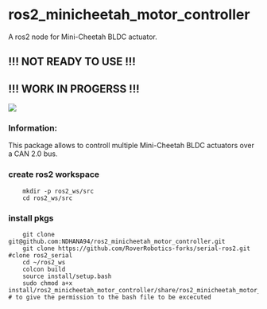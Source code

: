 # ros2_minicheetah_motor_controller

A ros2 node for Mini-Cheetah BLDC actuator.

## !!! NOT READY TO USE !!!

## !!! WORK IN PROGERSS !!! 

![](https://ae01.alicdn.com/kf/Habc6643ff4d34925bd65ab1aa82d594as/MIT-Mini-Cheetah-four-legged-robot-dog-servo-motor-joint-motor-modul-reducer-driver-robot-arm.jpg)



### Information:
This package allows to controll multiple Mini-Cheetah BLDC actuators over a CAN 2.0 bus.

### create ros2 workspace 
```
    mkdir -p ros2_ws/src
    cd ros2_ws/src
```

### install pkgs
```
    git clone git@github.com:NDHANA94/ros2_minicheetah_motor_controller.git
    git clone https://github.com/RoverRobotics-forks/serial-ros2.git #clone ros2_serial
    cd ~/ros2_ws
    colcon build
    source install/setup.bash
    sudo chmod a+x install/ros2_minicheetah_motor_controller/share/ros2_minicheetah_motor_controller/bash_scripts/slcan.bash # to give the permission to the bash file to be excecuted
```

